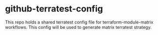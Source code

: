 # github-terratest-config

This repo holds a shared terratest config file for terraform-module-matrix workflows.
This config will be used to generate matrix terratest strategy.